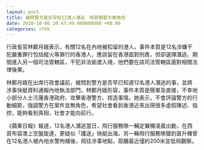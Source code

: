 ```yaml
---
layout: post
title: 被問警方是否早知12港人潛逃　特首稱警方無角色
date: 2020-10-06 10:47:49.000000000 +08:00
categories: rthk
---
```


行政長官林鄭月娥表示，有關12名在內地被扣留的港人，事件本質是12名涉嫌干犯嚴重罪行包括縱火等罪行的香港人，應該留在香港面對刑責，但卻選擇潛逃，期間進入另一個司法管轄區，干犯非法偷渡入境，他們要在該司法管轄區面對相關法律後果。

林鄭月娥在出席行政會議前，被問到警方是否早已知道12名港人潛逃的事，並將涉事快艇資料通報內地執法部門，林鄭月娥形容，事件本質是簡單及直接，不幸地小部分人士污蔑香港政府、攻擊香港警方、捏造事情。她表示，不會評論警方的行動細節，強調警方在案件並無角色，希望社會看到香港近來出現很多虛假陳述、指控，能夠看到真相，社會才能向前行。

《蘋果日報》報道，12名港人潛逃當日，飛行服務隊一輛定翼機凌晨出動，在西貢布袋澳上空盤旋達，更疑似「護送」快艇出海。另一輛飛行服務隊獵豹直升機曾在12名港人被內地水警拘捕後，飛往涉事地點，距離最近僅約200米並低飛觀察。
